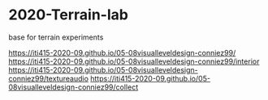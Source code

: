 # 2020-Terrain-lab
 base for terrain experiments

https://iti415-2020-09.github.io/05-08visualleveldesign-conniez99/
https://iti415-2020-09.github.io/05-08visualleveldesign-conniez99/interior
https://iti415-2020-09.github.io/05-08visualleveldesign-conniez99/textureaudio
https://iti415-2020-09.github.io/05-08visualleveldesign-conniez99/collect
